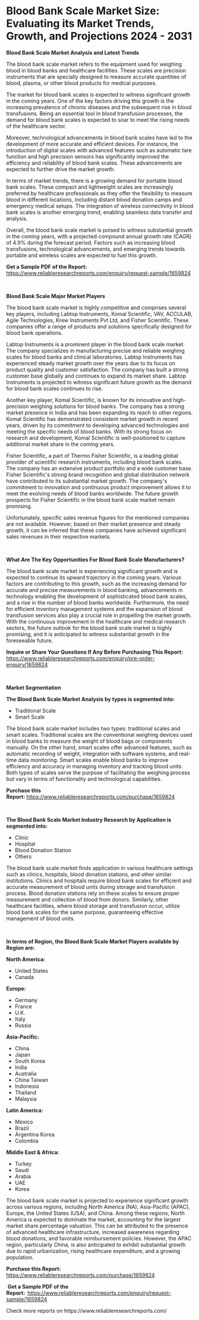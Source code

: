 <p><h1>Blood Bank Scale Market Size: Evaluating its Market Trends, Growth, and Projections 2024 - 2031</h1></p><p><strong>Blood Bank Scale Market Analysis and Latest Trends</strong></p>
<p><p>The blood bank scale market refers to the equipment used for weighing blood in blood banks and healthcare facilities. These scales are precision instruments that are specially designed to measure accurate quantities of blood, plasma, or other blood products for medical purposes.</p><p>The market for blood bank scales is expected to witness significant growth in the coming years. One of the key factors driving this growth is the increasing prevalence of chronic diseases and the subsequent rise in blood transfusions. Being an essential tool in blood transfusion processes, the demand for blood bank scales is expected to soar to meet the rising needs of the healthcare sector.</p><p>Moreover, technological advancements in blood bank scales have led to the development of more accurate and efficient devices. For instance, the introduction of digital scales with advanced features such as automatic tare function and high precision sensors has significantly improved the efficiency and reliability of blood bank scales. These advancements are expected to further drive the market growth.</p><p>In terms of market trends, there is a growing demand for portable blood bank scales. These compact and lightweight scales are increasingly preferred by healthcare professionals as they offer the flexibility to measure blood in different locations, including distant blood donation camps and emergency medical setups. The integration of wireless connectivity in blood bank scales is another emerging trend, enabling seamless data transfer and analysis.</p><p>Overall, the blood bank scale market is poised to witness substantial growth in the coming years, with a projected compound annual growth rate (CAGR) of 4.9% during the forecast period. Factors such as increasing blood transfusions, technological advancements, and emerging trends towards portable and wireless scales are expected to fuel this growth.</p></p>
<p><strong>Get a Sample PDF of the Report:&nbsp;</strong> <a href="https://www.reliableresearchreports.com/enquiry/request-sample/1659824">https://www.reliableresearchreports.com/enquiry/request-sample/1659824</a></p>
<p>&nbsp;</p>
<p><strong>Blood Bank Scale Major Market Players</strong></p>
<p><p>The blood bank scale market is highly competitive and comprises several key players, including Labtop Instruments, Komal Scientific, VAV, ACCULAB, Agile Technologies, Krew Instruments Pvt Ltd, and Fisher Scientific. These companies offer a range of products and solutions specifically designed for blood bank operations.</p><p>Labtop Instruments is a prominent player in the blood bank scale market. The company specializes in manufacturing precise and reliable weighing scales for blood banks and clinical laboratories. Labtop Instruments has experienced steady market growth over the years due to its focus on product quality and customer satisfaction. The company has built a strong customer base globally and continues to expand its market share. Labtop Instruments is projected to witness significant future growth as the demand for blood bank scales continues to rise.</p><p>Another key player, Komal Scientific, is known for its innovative and high-precision weighing solutions for blood banks. The company has a strong market presence in India and has been expanding its reach to other regions. Komal Scientific has demonstrated consistent market growth in recent years, driven by its commitment to developing advanced technologies and meeting the specific needs of blood banks. With its strong focus on research and development, Komal Scientific is well-positioned to capture additional market share in the coming years.</p><p>Fisher Scientific, a part of Thermo Fisher Scientific, is a leading global provider of scientific research instruments, including blood bank scales. The company has an extensive product portfolio and a wide customer base. Fisher Scientific's strong brand recognition and global distribution network have contributed to its substantial market growth. The company's commitment to innovation and continuous product improvement allows it to meet the evolving needs of blood banks worldwide. The future growth prospects for Fisher Scientific in the blood bank scale market remain promising.</p><p>Unfortunately, specific sales revenue figures for the mentioned companies are not available. However, based on their market presence and steady growth, it can be inferred that these companies have achieved significant sales revenues in their respective markets.</p></p>
<p>&nbsp;</p>
<p><strong>What Are The Key Opportunities For Blood Bank Scale Manufacturers?</strong></p>
<p><p>The blood bank scale market is experiencing significant growth and is expected to continue its upward trajectory in the coming years. Various factors are contributing to this growth, such as the increasing demand for accurate and precise measurements in blood banking, advancements in technology enabling the development of sophisticated blood bank scales, and a rise in the number of blood banks worldwide. Furthermore, the need for efficient inventory management systems and the expansion of blood transfusion services also play a crucial role in propelling the market growth. With the continuous improvement in the healthcare and medical research sectors, the future outlook for the blood bank scale market is highly promising, and it is anticipated to witness substantial growth in the foreseeable future.</p></p>
<p><strong>Inquire or Share Your Questions If Any Before Purchasing This Report:</strong> <a href="https://www.reliableresearchreports.com/enquiry/pre-order-enquiry/1659824">https://www.reliableresearchreports.com/enquiry/pre-order-enquiry/1659824</a></p>
<p>&nbsp;</p>
<p><strong>Market Segmentation</strong></p>
<p><strong>The Blood Bank Scale Market Analysis by types is segmented into:</strong></p>
<p><ul><li>Traditional Scale</li><li>Smart Scale</li></ul></p>
<p><p>The blood bank scale market includes two types: traditional scales and smart scales. Traditional scales are the conventional weighing devices used in blood banks to measure the weight of blood bags or components manually. On the other hand, smart scales offer advanced features, such as automatic recording of weight, integration with software systems, and real-time data monitoring. Smart scales enable blood banks to improve efficiency and accuracy in managing inventory and tracking blood units. Both types of scales serve the purpose of facilitating the weighing process but vary in terms of functionality and technological capabilities.</p></p>
<p><strong>Purchase this Report:&nbsp;</strong><a href="https://www.reliableresearchreports.com/purchase/1659824">https://www.reliableresearchreports.com/purchase/1659824</a></p>
<p>&nbsp;</p>
<p><strong>The Blood Bank Scale Market Industry Research by Application is segmented into:</strong></p>
<p><ul><li>Clinic</li><li>Hospital</li><li>Blood Donation Station</li><li>Others</li></ul></p>
<p><p>The blood bank scale market finds application in various healthcare settings such as clinics, hospitals, blood donation stations, and other similar institutions. Clinics and hospitals require blood bank scales for efficient and accurate measurement of blood units during storage and transfusion process. Blood donation stations rely on these scales to ensure proper measurement and collection of blood from donors. Similarly, other healthcare facilities, where blood storage and transfusion occur, utilize blood bank scales for the same purpose, guaranteeing effective management of blood units.</p></p>
<p>&nbsp;</p>
<p><strong>In terms of Region, the Blood Bank Scale Market Players available by Region are:</strong></p>
<p>
    <p> <strong> North America: </strong>
        <ul>
            <li>United States</li>
            <li>Canada</li>
        </ul>
        </p> 
    <p> <strong> Europe: </strong>
        <ul>
            <li>Germany</li>
            <li>France</li>
            <li>U.K.</li>
            <li>Italy</li>
            <li>Russia</li>
        </ul>
        </p> 
    <p> <strong> Asia-Pacific: </strong>
        <ul>
            <li>China</li>
            <li>Japan</li>
            <li>South Korea</li>
            <li>India</li>
            <li>Australia</li>
            <li>China Taiwan</li>
            <li>Indonesia</li>
            <li>Thailand</li>
            <li>Malaysia</li>
        </ul>
        </p> 
    <p> <strong> Latin America: </strong>
        <ul>
            <li>Mexico</li>
            <li>Brazil</li>
            <li>Argentina Korea</li>
            <li>Colombia</li>
        </ul>
        </p> 
    <p> <strong> Middle East & Africa: </strong>
        <ul>
            <li>Turkey</li>
            <li>Saudi</li>
            <li>Arabia</li>
            <li>UAE</li>
            <li>Korea</li>
        </ul>
    </p>
    </p>
<p><p>The blood bank scale market is projected to experience significant growth across various regions, including North America (NA), Asia-Pacific (APAC), Europe, the United States (USA), and China. Among these regions, North America is expected to dominate the market, accounting for the largest market share percentage valuation. This can be attributed to the presence of advanced healthcare infrastructure, increased awareness regarding blood donations, and favorable reimbursement policies. However, the APAC region, particularly China, is also anticipated to exhibit substantial growth due to rapid urbanization, rising healthcare expenditure, and a growing population.</p></p>
<p><strong>Purchase this Report: </strong><a href="https://www.reliableresearchreports.com/purchase/1659824">https://www.reliableresearchreports.com/purchase/1659824</a></p>
<p>&nbsp;<strong>Get a Sample PDF of the Report:&nbsp;&nbsp;</strong><a href="https://www.reliableresearchreports.com/enquiry/request-sample/1659824">https://www.reliableresearchreports.com/enquiry/request-sample/1659824</a></p>
<p><strong></strong></p>
<p>Check more reports on https://www.reliableresearchreports.com/</p>
